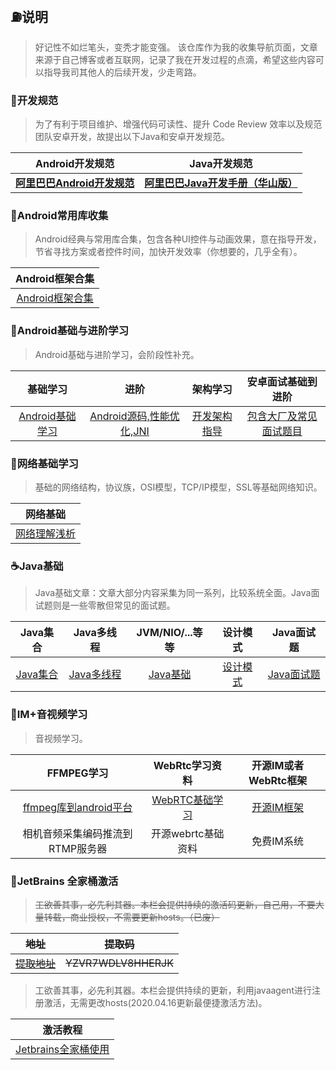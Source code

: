 ## :fuelpump:说明 ##

> 好记性不如烂笔头，变秃才能变强。
> 该仓库作为我的收集导航页面，文章来源于自己博客或者互联网，记录了我在开发过程的点滴，希望这些内容可以指导我司其他人的后续开发，少走弯路。
### :triangular_ruler:开发规范 ###
>为了有利于项目维护、增强代码可读性、提升 Code Review 效率以及规范团队安卓开发，故提出以下Java和安卓开发规范。

|                  **Android开发规范**                  |                     **Java开发规范**                      |
| :---------------------------------------------------: | :-------------------------------------------------------: |
| [**阿里巴巴Android开发规范**](src/alibabaandroid.pdf) | [**阿里巴巴Java开发手册（华山版）**](src/alibabajava.pdf) |


### :lollipop:Android常用库收集 ###

>Android经典与常用库合集，包含各种UI控件与动画效果，意在指导开发，节省寻找方案或者控件时间，加快开发效率（你想要的，几乎全有）。

| ​Android框架合集 |
| :------: |
| [Android框架合集](src/androidlibs.md) |

### :icecream:Android基础与进阶学习 ###
>Android基础与进阶学习，会阶段性补充。

|                **基础学习**                 |                      进阶                       |                  架构学习                  |                安卓面试基础到进阶                 |
| :-----------------------------------------: | :---------------------------------------------: | :----------------------------------------: | :-----------------------------------------------: |
| [Android基础学习](src/androidbasicguide.md) | [Android源码,性能优化,JNI](src/androidskill.md) | [开发架构指导](src/androidarchitecture.md) | [包含大厂及常见面试题目](src/androidinterview.md) |

### 🚄网络基础学习 ###

> 基础的网络结构，协议族，OSI模型，TCP/IP模型，SSL等基础网络知识。

|            网络基础             |
| :-----------------------------: |
| [网络理解浅析](src/internet.md) |

### :coffee:Java基础 ###

> Java基础文章：文章大部分内容采集为同一系列，比较系统全面。Java面试题则是一些零散但常见的面试题。

| ​Java集合 | ​Java多线程 | ​JVM/NIO/...等等 | 设计模式 |Java面试题 |
| :------:| :------: | :------: |:------: |:------: |
| [Java集合](src/collection.md) | [Java多线程](src/thread.md) | [Java基础](src/javabasic.md) |[设计模式](src/designmode.md) |[Java面试题](src/interview.md) |

### :microphone:IM+音视频学习

> 音视频学习。

|                          FFMPEG学习                          |         WebRtc学习资料          |       开源IM或者WebRtc框架        |
| :----------------------------------------------------------: | :-----------------------------: | :-------------------------------: |
| [ffmpeg库到android平台](https://github.com/byhook/ffmpeg4android) | [WebRTC基础学习](src/webrtc.md) | [开源IM框架](src/openimwebrtc.md) |
|               相机音频采集编码推流到RTMP服务器               |       开源webrtc基础资料        |            免费IM系统             |

### :bullettrain_side:JetBrains 全家桶激活

> ~~工欲善其事，必先利其器。本栏会提供持续的激活码更新，自己用，不要大量转载，商业授权，不需要更新hosts。（已废）~~

|       ~~地址~~        |      ~~提取码~~      |
| :-------------------: | :--------------: |
| ~~[提取地址](http://v.lu.cn/)~~ | ~~YZVR7WDLV8HHERJK~~ |

> 工欲善其事，必先利其器。本栏会提供持续的更新，利用javaagent进行注册激活，无需更改hosts(2020.04.16更新最便捷激活方法)。

|            激活教程             |
| :-----------------------------: |
| [Jetbrains全家桶使用](https://www.jianshu.com/p/baf8ab340ed4) |
